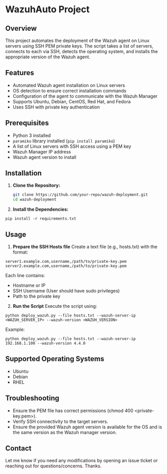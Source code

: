 # WazuhAuto Project

## Overview
This project automates the deployment of the Wazuh agent on Linux servers using SSH PEM private keys. The script takes a list of servers, connects to each via SSH, detects the operating system, and installs the appropriate version of the Wazuh agent.

## Features
- Automated Wazuh agent installation on Linux servers
- OS detection to ensure correct installation commands
- Configuration of the agent to communicate with the Wazuh Manager
- Supports Ubuntu, Debian, CentOS, Red Hat, and Fedora
- Uses SSH with private key authentication

## Prerequisites
- Python 3 installed
- `paramiko` library installed (`pip install paramiko`)
- A list of Linux servers with SSH access using a PEM key
- Wazuh Manager IP address
- Wazuh agent version to install

## Installation
1. **Clone the Repository:**
   ```bash
   git clone https://github.com/your-repo/wazuh-deployment.git
   cd wazuh-deployment

2. **Install the Dependencies:**
```
pip install -r requirements.txt
```

## Usage

1. **Prepare the SSH Hosts file**
Create a text file (e.g., hosts.txt) with the format:
```
server1.example.com,username,/path/to/private-key.pem
server2.example.com,username,/path/to/private-key.pem
```

Each line contains:
- Hostname or IP
- SSH Username (User should have sudo privileges)
- Path to the private key
2. **Run the Script**
Execute the script using:
```
python deploy_wazuh.py --file hosts.txt --wazuh-server-ip <WAZUH_SERVER_IP> --wazuh-version <WAZUH_VERSION>
```
Example:
```
python deploy_wazuh.py --file hosts.txt --wazuh-server-ip 192.168.1.100 --wazuh-version 4.4.0
```

## Supported Operating Systems

- Ubuntu
- Debian
- RHEL

## Troubleshooting

- Ensure the PEM file has correct permissions (chmod 400 <private-key.pem>).
- Verify SSH connectivity to the target servers.
- Ensure the provided Wazuh agent version is available for the OS and is the same version as the Wazuh manager version.

## Contact

Let me know if you need any modifications by opening an issue ticket or reaching out for questions/concerns. Thanks.
